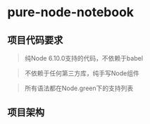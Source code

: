 # pure-node-notebook

## 项目代码要求

> 纯Node 6.10.0支持的代码，不依赖于babel

> 不依赖于任何第三方库，纯手写Node组件

> 所有语法都在Node.green下的支持列表

## 项目架构

